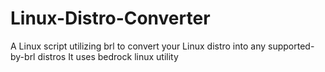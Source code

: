 # Linux-Distro-Converter
A Linux script utilizing brl to convert your Linux distro into any supported-by-brl distros
It uses bedrock linux utility 
